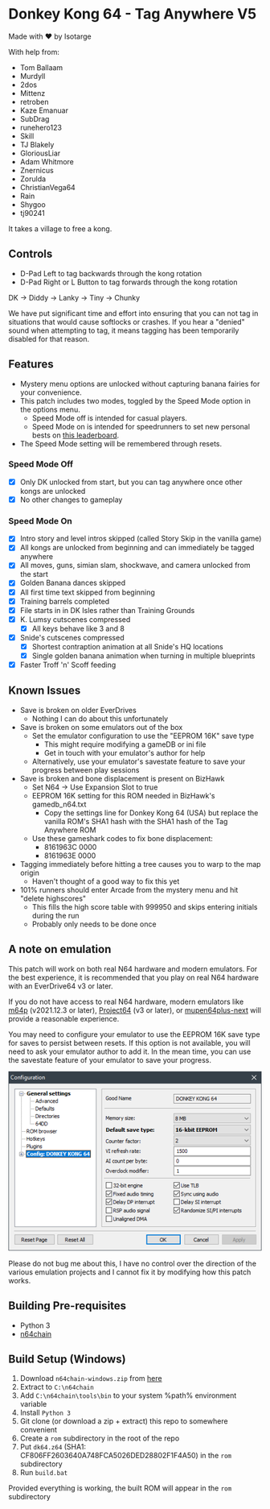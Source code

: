 # Donkey Kong 64 - Tag Anywhere V5

Made with ❤️ by Isotarge

With help from:
- Tom Ballaam
- Murdyll
- 2dos
- Mittenz
- retroben
- Kaze Emanuar
- SubDrag
- runehero123
- Skill
- TJ Blakely
- GloriousLiar
- Adam Whitmore
- Znernicus
- Zorulda
- ChristianVega64
- Rain
- Shygoo
- tj90241

It takes a village to free a kong.

## Controls
- D-Pad Left to tag backwards through the kong rotation
- D-Pad Right or L Button to tag forwards through the kong rotation

DK -> Diddy -> Lanky -> Tiny -> Chunky

We have put significant time and effort into ensuring that you can not tag in situations that would cause softlocks or crashes. If you hear a "denied" sound when attempting to tag, it means tagging has been temporarily disabled for that reason.

## Features
- Mystery menu options are unlocked without capturing banana fairies for your convenience.
- This patch includes two modes, toggled by the Speed Mode option in the options menu.
  - Speed Mode off is intended for casual players.
  - Speed Mode on is intended for speedrunners to set new personal bests on [this leaderboard](https://www.speedrun.com/dk64ce#Tag_Anywhere).
- The Speed Mode setting will be remembered through resets.

### Speed Mode Off
- [x] Only DK unlocked from start, but you can tag anywhere once other kongs are unlocked
- [x] No other changes to gameplay

### Speed Mode On
- [x] Intro story and level intros skipped (called Story Skip in the vanilla game)
- [x] All kongs are unlocked from beginning and can immediately be tagged anywhere
- [x] All moves, guns, simian slam, shockwave, and camera unlocked from the start
- [x] Golden Banana dances skipped
- [x] All first time text skipped from beginning
- [x] Training barrels completed
- [x] File starts in in DK Isles rather than Training Grounds
- [x] K. Lumsy cutscenes compressed
  - [x] All keys behave like 3 and 8
- [x] Snide's cutscenes compressed
  - [x] Shortest contraption animation at all Snide's HQ locations
  - [x] Single golden banana animation when turning in multiple blueprints
- [x] Faster Troff 'n' Scoff feeding

## Known Issues
- Save is broken on older EverDrives
  - Nothing I can do about this unfortunately
- Save is broken on some emulators out of the box
  - Set the emulator configuration to use the "EEPROM 16K" save type
    - This might require modifying a gameDB or ini file
    - Get in touch with your emulator's author for help
  - Alternatively, use your emulator's savestate feature to save your progress between play sessions
- Save is broken and bone displacement is present on BizHawk
  - Set N64 -> Use Expansion Slot to true
  - EEPROM 16K setting for this ROM needed in BizHawk's gamedb_n64.txt
    - Copy the settings line for Donkey Kong 64 (USA) but replace the vanilla ROM's SHA1 hash with the SHA1 hash of the Tag Anywhere ROM
  - Use these gameshark codes to fix bone displacement:
    - 8161963C 0000
    - 8161963E 0000
- Tagging immediately before hitting a tree causes you to warp to the map origin
  - Haven't thought of a good way to fix this yet
- 101% runners should enter Arcade from the mystery menu and hit "delete highscores"
  - This fills the high score table with 999950 and skips entering initials during the run
  - Probably only needs to be done once

## A note on emulation
This patch will work on both real N64 hardware and modern emulators. For the best experience, it is recommended that you play on real N64 hardware with an EverDrive64 v3 or later.

If you do not have access to real N64 hardware, modern emulators like [m64p](https://github.com/loganmc10/m64p/releases/tag/v2021.12.3) (v2021.12.3 or later), [Project64](https://www.pj64-emu.com/) (v3 or later), or [mupen64plus-next](https://github.com/libretro/mupen64plus-libretro-nx) will provide a reasonable experience.

You may need to configure your emulator to use the EEPROM 16K save type for saves to persist between resets. If this option is not available, you will need to ask your emulator author to add it. In the mean time, you can use the savestate feature of your emulator to save your progress.

![Project64 EEPROM Configuration](build/pj64-eeprom-config.png)

Please do not bug me about this, I have no control over the direction of the various emulation projects and I cannot fix it by modifying how this patch works.

## Building Pre-requisites
- Python 3
- [n64chain](https://github.com/tj90241/n64chain/releases/tag/9.1.0)

## Build Setup (Windows)
1. Download ```n64chain-windows.zip``` from [here](https://github.com/tj90241/n64chain/releases/tag/9.1.0)
2. Extract to ```C:\n64chain```
3. Add ```C:\n64chain\tools\bin``` to your system %path% environment variable
4. Install ```Python 3```
5. Git clone (or download a zip + extract) this repo to somewhere convenient
6. Create a ```rom``` subdirectory in the root of the repo
7. Put ```dk64.z64``` (SHA1: CF806FF2603640A748FCA5026DED28802F1F4A50) in the ```rom``` subdirectory
8. Run ```build.bat```

Provided everything is working, the built ROM will appear in the ```rom``` subdirectory